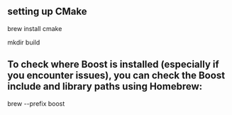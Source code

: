 ## setting up CMake

brew install cmake

mkdir build

## To check where Boost is installed (especially if you encounter issues), you can check the Boost include and library paths using Homebrew:

 brew --prefix boost    

